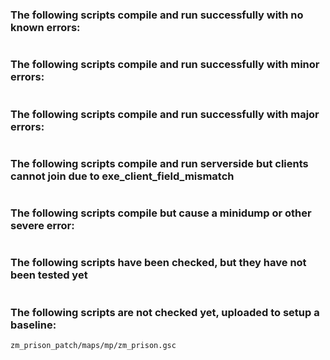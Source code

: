 ### The following scripts compile and run successfully with no known errors:
```
```
### The following scripts compile and run successfully with minor errors:
```
```
### The following scripts compile and run successfully with major errors:
```
```
### The following scripts compile and run serverside but clients cannot join due to exe_client_field_mismatch
```
```
### The following scripts compile but cause a minidump or other severe error:
```
```
### The following scripts have been checked, but they have not been tested yet
```
```
### The following scripts are not checked yet, uploaded to setup a baseline:
```
zm_prison_patch/maps/mp/zm_prison.gsc
```


